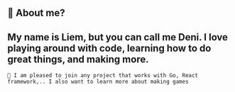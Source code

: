 <!--
**deni12345/deni12345** is a ✨ _special_ ✨ repository because its `README.md` (this file) appears on your GitHub profile.

Here are some ideas to get you started:

- 🔭 I’m currently working on ...
- 🌱 I’m currently learning ...
- 👯 I’m looking to collaborate on ...
- 🤔 I’m looking for help with ...
- 💬 Ask me about ...
- 📫 How to reach me: ...
- 😄 Pronouns: ...
- ⚡ Fun fact: ...
-->

## 🔭 About me?
My name is Liem, but you can call me Deni. I love playing around with code, learning how to do great things, and making more.
----
`👯 I am pleased to join any project that works with Go, React framework,.. I also want to learn more about making games`
